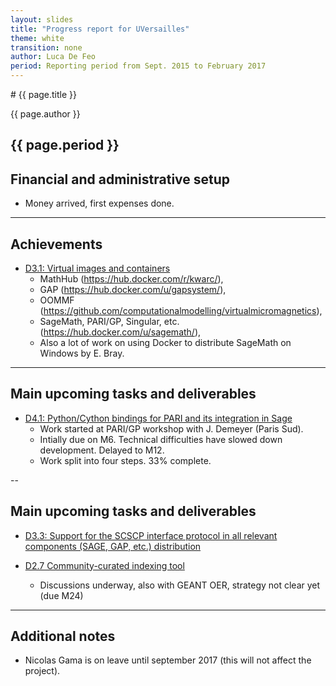 ```yaml
---
layout: slides
title: "Progress report for UVersailles"
theme: white
transition: none
author: Luca De Feo
period: Reporting period from Sept. 2015 to February 2017
---
```


<section data-markdown data-separator="^---\n" data-separator-vertical="^--\n">
# {{ page.title }}

{{ page.author }}

{{ page.period }}
---

## Financial and administrative setup

- Money arrived, first expenses done.

---

## Achievements

- [D3.1: Virtual images and containers](https://github.com/OpenDreamKit/OpenDreamKit/issues/58)
  - MathHub (<https://hub.docker.com/r/kwarc/>),
  - GAP (<https://hub.docker.com/u/gapsystem/>),
  - OOMMF (<https://github.com/computationalmodelling/virtualmicromagnetics>),
  - SageMath, PARI/GP, Singular, etc. (<https://hub.docker.com/u/sagemath/>),
  - Also a lot of work on using Docker to distribute SageMath on Windows by E. Bray.

---

## Main upcoming tasks and deliverables

- [D4.1: Python/Cython bindings for PARI and its integration in Sage](https://github.com/OpenDreamKit/OpenDreamKit/issues/83)
  - Work started at PARI/GP workshop with J. Demeyer (Paris Sud).
  - Intially due on M6. Technical difficulties have slowed down
    development. Delayed to M12.
  - Work split into four steps. 33% complete.

--

## Main upcoming tasks and deliverables

- [D3.3: Support for the SCSCP interface protocol in all relevant components (SAGE, GAP, etc.) distribution](https://github.com/OpenDreamKit/OpenDreamKit/issues/62)

- [D2.7 Community-curated indexing tool](https://github.com/OpenDreamKit/OpenDreamKit/issues/47)
  - Discussions underway, also with GEANT OER, strategy not clear yet
	(due M24)

---
## Additional notes

- Nicolas Gama is on leave until september 2017 (this will not affect
  the project).

</section>
